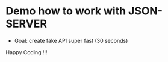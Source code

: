 # Demo how to work with JSON-SERVER

- Goal: create fake API super fast (30 seconds)

Happy Coding !!!
